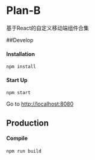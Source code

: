 # Plan-B
基于React的自定义移动端组件合集

##Develop

#### Installation

    npm install

#### Start Up

    npm start

Go to <http://localhost:8080>

## Production

#### Compile

    npm run build
